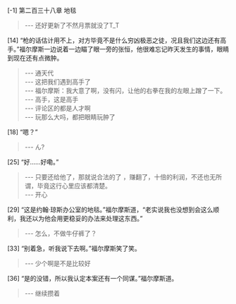 
[-1] 第二百三十八章 地毯
>--- 还好更新了不然月票就没了T_T<br>

[14] “枪的话估计用不上，对方毕竟不是什么穷凶极恶之徒，况且我们这边还有高手。”福尔摩斯一边说着一边瞄了眼一旁的张恒，他很难忘记昨天发生的事情，眼睛到现在还有点微肿。
>--- 通天代<br>
>--- 这把我们遇到高手了<br>
>--- 福尔摩斯：我大意了啊，没有闪，让他的右拳在我的左眼上蹭了一下。<br>
>--- 高手，这是高手<br>
>--- 评论区的都是人才啊<br>
>--- 玩那么大吗，都把眼睛玩肿了<br>

[18] “嗯？”
>--- ん?<br>

[25] “好……好嘞。”
>--- 只要还给他了，那就说合法的了 ，赚翻了，十倍的利润，不还也无所谓，毕竟这行心里应该都清楚。<br>
>--- 开心<br>

[29] “这是约翰·琼斯办公室的地毯。”福尔摩斯道，“老实说我也没想到会这么顺利，我还以为他会用更稳妥的办法来处理这东西。”
>--- 怎么，不做牛仔裤了？<br>

[33] “别着急，听我说下去啊。”福尔摩斯笑了笑。
>--- 少个啊是不是比较好<br>

[36] “是的没错，所以我认定本案还有一个同谋。”福尔摩斯道。
>--- 继续攒着<br>
